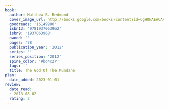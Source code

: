```yaml
---
book:
  author: Matthew B. Redmond
  cover_image_url: http://books.google.com/books/content?id=CgHONAEACAAJ&printsec=frontcover&img=1&zoom=1&source=gbs_api
  goodreads: '16149980'
  isbn13: '9781937063962'
  isbn9: '1937063968'
  owned: ''
  pages: '78'
  publication_year: '2012'
  series: ''
  series_position: '2012'
  spine_color: '#bd4c27'
  tags: ''
  title: The God Of The Mundane
plan:
  date_added: 2023-01-01
review:
  date_read:
  - 2013-08-02
  rating: 2
---
```

